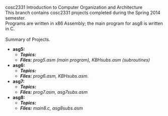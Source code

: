 cosc2331 Introduction to Computer Organization and Architecture<br />
This branch contains cosc2331 projects completed during the Spring 2014 semester.<br />
Programs are written in x86 Assembly; the main program for asg8 is written in C.<br />
<br />
Summary of Projects.<br />
<ul>
<li><strong>asg5:</strong> <br />
<ul><em>
<li><strong>Topics:</strong> </li>
<li><strong>Files:</strong> prog5.asm (main program), KBHsubs.asm (subroutines)</li>
</em></ul>
<li><strong>asg6:</strong> <br />
<ul><em>
<li><strong>Topics:</strong> </li>
<li><strong>Files:</strong> prog6.asm, KBHsubs.asm.</li>
</em></ul>
</li>
<li><strong>asg7:</strong><br />
<ul><em>
<li><strong>Topics:</strong> </li>
<li><strong>Files:</strong> prog7.asm, asg7subs.asm</li>
</em></ul>
</li>
<li><strong>asg8:</strong>
<ul><em>
<li><strong>Topics:</strong> </li>
<li><strong>Files:</strong> main8.c, asg8subs.asm</li>
</em></ul>
</li>
</ul>
